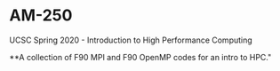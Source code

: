 # AM-250
UCSC Spring 2020 - Introduction to High Performance Computing

**A collection of F90 MPI and F90 OpenMP codes for an intro to HPC."

